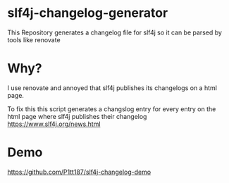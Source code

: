 # slf4j-changelog-generator
This Repository generates a changelog file for slf4j so it can be parsed by tools like renovate

# Why?
I use renovate and annoyed that slf4j publishes its changelogs on a html page.

To fix this this script generates a changslog entry for every entry on the html page where slf4j publishes their changelog https://www.slf4j.org/news.html

# Demo

https://github.com/P1tt187/slf4j-changelog-demo
